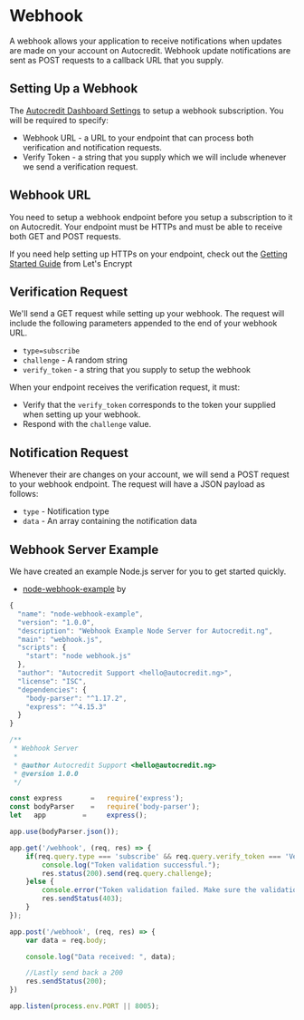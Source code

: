 # Webhook

A webhook allows your application to receive notifications when updates are made on your account on Autocredit. Webhook update notifications are sent as POST requests to a callback URL that you supply.

## **Setting Up a Webhook**

The [Autocredit Dashboard Settings](https://dashboard.demo.autocredit.ng/settings/webhook) to setup a webhook subscription. You will be required to specify:

* Webhook URL - a URL to your endpoint that can process both verification and notification requests.
* Verify Token - a string that you supply which we will include whenever we send a verification request.

## **Webhook URL**

You need to setup a webhook endpoint before you setup a subscription to it on Autocredit. Your endpoint must be HTTPs and must be able to receive both GET and POST requests.

If you need help setting up HTTPs on your endpoint, check out the [Getting Started Guide](https://letsencrypt.org/getting-started/) from Let's Encrypt

## **Verification Request**

We'll send a GET request while setting up your webhook. The request will include the following parameters appended to the end of your webhook URL.

* `type=subscribe`
* `challenge` - A random string
* `verify_token` - a string that you supply to setup the webhook

When your endpoint receives the verification request, it must:

* Verify that the `verify_token` corresponds to the token your supplied when setting up your webhook.
* Respond with the `challenge` value.

## **Notification Request**

Whenever their are changes on your account, we will send a POST request to your webhook endpoint. The request will have a JSON payload as follows:

* `type` - Notification type
* `data` - An array containing the notification data

## **Webhook Server Example**

We have created an example Node.js server for you to get started quickly.

* [node-webhook-example](https://github.com/AutoCredit/node-webhook-example) by 

```javascript
{
  "name": "node-webhook-example",
  "version": "1.0.0",
  "description": "Webhook Example Node Server for Autocredit.ng",
  "main": "webhook.js",
  "scripts": {
    "start": "node webhook.js"
  },
  "author": "Autocredit Support <hello@autocredit.ng>",
  "license": "ISC",
  "dependencies": {
    "body-parser": "^1.17.2",
    "express": "^4.15.3"
  }
}
```

```javascript
/**
 * Webhook Server
 *
 * @author Autocredit Support <hello@autocredit.ng>
 * @version 1.0.0
 */

const express       =   require('express');
const bodyParser    =   require('body-parser');
let   app         =     express();

app.use(bodyParser.json());

app.get('/webhook', (req, res) => {
    if(req.query.type === 'subscribe' && req.query.verify_token === 'VerifyToken') {
        console.log("Token validation successful.");
        res.status(200).send(req.query.challenge);
    }else {
        console.error("Token validation failed. Make sure the validation tokens match.");
        res.sendStatus(403);  
    }
});

app.post('/webhook', (req, res) => {
    var data = req.body;

    console.log("Data received: ", data);

    //Lastly send back a 200
    res.sendStatus(200);
})

app.listen(process.env.PORT || 8005);
```

